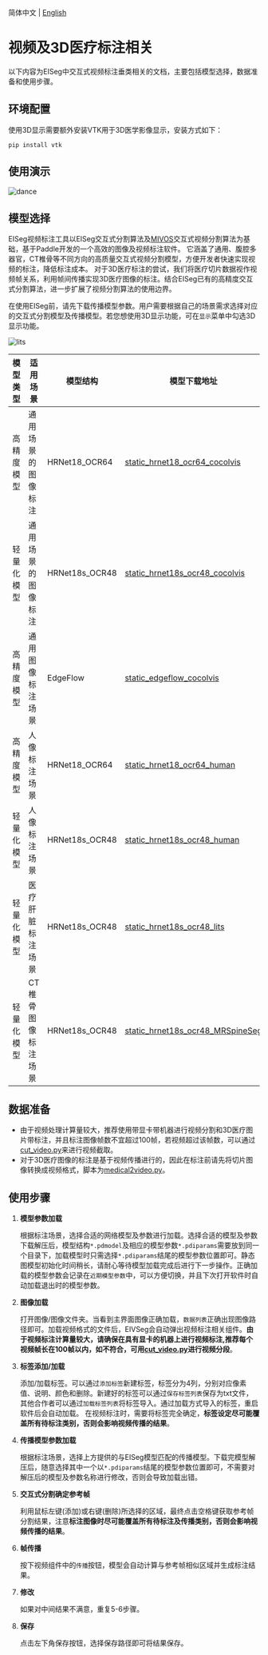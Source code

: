 简体中文 | [English](video_en.md)

# 视频及3D医疗标注相关

以下内容为EISeg中交互式视频标注垂类相关的文档，主要包括模型选择，数据准备和使用步骤。

## 环境配置

使用3D显示需要额外安装VTK用于3D医学影像显示，安装方式如下：

```shell
pip install vtk
```

## 使用演示

![dance](https://user-images.githubusercontent.com/35907364/175504795-d41f0842-cb18-4675-9763-3e817f168edf.gif)

## 模型选择

EISeg视频标注工具以EISeg交互式分割算法及[MIVOS](https://github.com/hkchengrex/MiVOS)交互式视频分割算法为基础，基于Paddle开发的一个高效的图像及视频标注软件。
它涵盖了通用、腹腔多器官，CT椎骨等不同方向的高质量交互式视频分割模型，方便开发者快速实现视频的标注，降低标注成本。 对于3D医疗标注的尝试，我们将医疗切片数据视作视频帧关系，利用帧间传播实现3D医疗图像的标注。结合EISeg已有的高精度交互式分割算法，进一步扩展了视频分割算法的使用边界。

在使用EISeg前，请先下载传播模型参数。用户需要根据自己的场景需求选择对应的交互式分割模型及传播模型。若您想使用3D显示功能，可在`显示`菜单中勾选3D显示功能。

![lits](https://user-images.githubusercontent.com/35907364/178422205-40327d43-c7d4-4a5d-87fb-63c08308fb9f.gif)


| 模型类型  | 适用场景                   | 模型结构       | 模型下载地址                                                     | 配套传播模型下载地址 |
| -------- | -------------------------- | -------------- | ------------------------------------------------------------ |-------------|
| 高精度模型 | 通用场景的图像标注 | HRNet18_OCR64  | [static_hrnet18_ocr64_cocolvis](https://paddleseg.bj.bcebos.com/eiseg/0.4/static_hrnet18_ocr64_cocolvis.zip) | [static_propagation](https://www.wjx.cn/vm/wWw3pRc.aspx)         |
| 轻量化模型 | 通用场景的图像标注 | HRNet18s_OCR48 | [static_hrnet18s_ocr48_cocolvis](https://paddleseg.bj.bcebos.com/eiseg/0.4/static_hrnet18s_ocr48_cocolvis.zip) | [static_propagation](https://www.wjx.cn/vm/wWw3pRc.aspx)        |
| 高精度模型 | 通用图像标注场景      | EdgeFlow | [static_edgeflow_cocolvis](https://paddleseg.bj.bcebos.com/eiseg/0.4/static_edgeflow_cocolvis.zip) | [static_propagation](https://www.wjx.cn/vm/wWw3pRc.aspx)        |
| 高精度模型 | 人像标注场景      | HRNet18_OCR64  | [static_hrnet18_ocr64_human](https://paddleseg.bj.bcebos.com/eiseg/0.4/static_hrnet18_ocr64_human.zip) | [static_propagation](https://www.wjx.cn/vm/wWw3pRc.aspx)        |
| 轻量化模型 | 人像标注场景       | HRNet18s_OCR48 | [static_hrnet18s_ocr48_human](https://paddleseg.bj.bcebos.com/eiseg/0.4/static_hrnet18s_ocr48_human.zip) | [static_propagation](https://www.wjx.cn/vm/wWw3pRc.aspx)       |
| 轻量化模型 | 医疗肝脏标注场景       | HRNet18s_OCR48 | [static_hrnet18s_ocr48_lits](https://paddleseg.bj.bcebos.com/eiseg/0.4/static_hrnet18s_ocr48_lits.zip) | [static_propagation_lits](https://www.wjx.cn/vm/wWw3pRc.aspx)         |
| 轻量化模型 | CT椎骨图像标注场景       | HRNet18s_OCR48 | [static_hrnet18s_ocr48_MRSpineSeg](https://paddleseg.bj.bcebos.com/eiseg/0.5/static_hrnet18s_ocr48_MRSpineSeg.zip) | [static_propagation_spine](https://www.wjx.cn/vm/wWw3pRc.aspx)        |

## 数据准备
- 由于视频处理计算量较大，推荐使用带显卡带机器进行视频分割和3D医疗图片带标注，并且标注图像帧数不宜超过100帧，若视频超过该帧数，可以通过[cut_video.py](../tool/cut_video.py)来进行视频截取。
- 对于3D医疗图像的标注是基于视频传播进行的，因此在标注前请先将切片图像转换成视频格式，脚本为[medical2video.py](../tool/medical2video.py)。

## 使用步骤

1. **模型参数加载**

   根据标注场景，选择合适的网络模型及参数进行加载。选择合适的模型及参数下载解压后，模型结构`*.pdmodel`及相应的模型参数`*.pdiparams`需要放到同一个目录下，加载模型时只需选择`*.pdiparams`结尾的模型参数位置即可。静态图模型初始化时间稍长，请耐心等待模型加载完成后进行下一步操作。正确加载的模型参数会记录在`近期模型参数`中，可以方便切换，并且下次打开软件时自动加载退出时的模型参数。

2. **图像加载**

   打开图像/图像文件夹。当看到主界面图像正确加载，`数据列表`正确出现图像路径即可。加载视频格式的文件后，EIVSeg会自动弹出视频标注相关组件。**由于视频标注计算量较大，请确保在具有显卡的机器上进行视频标注,推荐每个视频帧长在100帧以内，如不符合，可用[cut_video.py](../tool/cut_video.py)进行视频分段**。

3. **标签添加/加载**

   添加/加载标签。可以通过`添加标签`新建标签，标签分为4列，分别对应像素值、说明、颜色和删除。新建好的标签可以通过`保存标签列表`保存为txt文件，其他合作者可以通过`加载标签列表`将标签导入。通过加载方式导入的标签，重启软件后会自动加载。
在视频标注时，需要将标签完全确定，**标签设定尽可能覆盖所有待标注类别，否则会影响视频传播的结果**。

4. **传播模型参数加载**

    根据标注场景，选择上方提供的与EISeg模型匹配的传播模型。下载完模型解压后，随意选择其中一个以`*.pdiparams`结尾的模型参数位置即可，不需要对解压后的模型及参数名称进行修改，否则会导致加载出错。

5. **交互式分割确定参考帧**

    利用鼠标左键(添加)或右键(删除)所选择的区域，最终点击空格键获取参考帧分割结果，注意**标注图像时尽可能覆盖所有待标注及传播类别，否则会影响视频传播的结果**。

6. **帧传播**

   按下视频组件中的`传播`按钮，模型会自动计算与参考帧相似区域并生成标注结果。

7. **修改**

   如果对中间结果不满意，重复5-6步骤。

8. **保存**

   点击左下角保存按钮，选择保存路径即可将结果保存。
